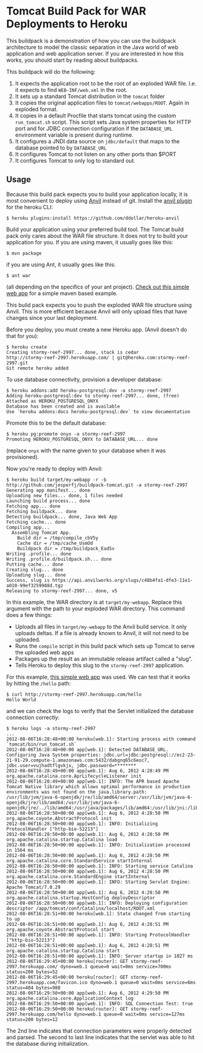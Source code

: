 # Tomcat Build Pack for WAR Deployments to Heroku

This buildpack is a demonstration of how you can use the buildpack architecture to model the classic separation in the Java world of web application and web application server. If you are interested in how this works, you should start by reading about buildpacks.

This buildpack will do the following:

1. It expects the application root to be the root of an exploded WAR file. I.e. it expects to find `WEB-INF/web.xml` in the root.
1. It sets up a standard Tomcat distribution in the `tomcat` folder
1. It copies the original application files to `tomcat/webapps/ROOT`. Again in exploded format.
1. It copies in a default Procfile that starts tomcat using the custom `run_tomcat.sh` script. This script sets Java system properties for HTTP port and for JDBC connection configuration if the `DATABASE_URL` environment variable is present during runtime.
1. It configures a JNDI data source on `jdbc/default` that maps to the database pointed to by `DATABASE_URL`
1. It configures Tomcat to not listen on any other ports than $PORT
1. It configures Tomcat to only log to standard out.

## Usage

Because this build pack expects you to build your application locally, it is most convenient to deploy using [Anvil](https://github.com/ddollar/anvil) instead of git. Install the [anvil plugin](https://github.com/ddollar/heroku-anvil) for the heroku CLI:

```
$ heroku plugins:install https://github.com/ddollar/heroku-anvil
```

Build your application using your preferred build tool. The Tomcat build pack only cares about the WAR file structure. It does not try to build your application for you. If you are using maven, it usually goes like this:

```
$ mvn package
```

if you are using Ant, it usually goes like this:

```
$ ant war
```

(all depending on the specifics of your ant project). [Check out this simple web app](https://github.com/jesperfj/webapp-with-jndi) for a simple maven based example.

This build pack expects you to push the exploded WAR file structure using Anvil. This is more efficient because Anvil will only upload files that have changes since your last deployment.

Before you deploy, you must create a new Heroku app. (Anvil doesn't do that for you):

```
$ heroku create
Creating stormy-reef-2997... done, stack is cedar
http://stormy-reef-2997.herokuapp.com/ | git@heroku.com:stormy-reef-2997.git
Git remote heroku added
```

To use database connectivity, provision a developer database:

```
$ heroku addons:add heroku-postgresql:dev -a stormy-reef-2997
Adding heroku-postgresql:dev to stormy-reef-2997... done, (free)
Attached as HEROKU_POSTGRESQL_ONYX
Database has been created and is available
Use `heroku addons:docs heroku-postgresql:dev` to view documentation
```

Promote this to be the default database:

```
$ heroku pg:promote onyx -a stormy-reef-2997
Promoting HEROKU_POSTGRESQL_ONYX to DATABASE_URL... done
```

(replace `onyx` with the name given to your database when it was provisioned).

Now you're ready to deploy with Anvil:

```
$ heroku build target/my-webapp -r -b http://github.com/jesperfj/buildpack-tomcat.git -a stormy-reef-2997
Generating app manifest... done
Uploading new files... done, 1 files needed
Launching build process... done 
Fetching app... done 
Fetching buildpack... done 
Detecting buildpack... done, Java Web App 
Fetching cache... done 
Compiling app... 
  Assembling Tomcat App.
    Build dir = /tmp/compile_cbV5y
    Cache dir = /tmp/cache_UsmOd
    Buildpack dir = /tmp/buildpack_EadSv
Writing .profile... done 
Writing .profile.d/buildpack.sh... done 
Putting cache... done 
Creating slug... done 
Uploading slug... done 
Success, slug is https://api.anvilworks.org/slugs/c48b4fa1-dfe3-11e1-a010-99ef3259988d.tgz 
Releasing to stormy-reef-2997... done, v5
```

In this example, the WAR directory is at `target/my-webapp`. Replace this argument with the path to your exploded WAR directory. This command does a few things:

* Uploads all files in `target/my-webapp` to the Anvil build service. It only uploads deltas. If a file is already known to Anvil, it will not need to be uploaded.
* Runs the `compile` script in this build pack which sets up Tomcat to serve the uploaded web apps
* Packages up the result as an immutable release artifact called a "slug".
* Tells Heroku to deploy this slug to the `stormy-reef-2997` application.

For this example, [this simple web app](https://github.com/jesperfj/webapp-with-jndi) was used. We can test that it works by hitting the `/hello` path:

```
$ curl http://stormy-reef-2997.herokuapp.com/hello
Hello World
```

and we can check the logs to verify that the Servlet initialized the database connection correctly:

```
$ heroku logs -a stormy-reef-2997
...
2012-08-06T16:28:48+00:00 heroku[web.1]: Starting process with command `tomcat/bin/run_tomcat.sh`
2012-08-06T16:28:48+00:00 app[web.1]: Detected DATABASE_URL. Configuring Java System properties: jdbc.url=jdbc:postgresql://ec2-23-21-91-29.compute-1.amazonaws.com:5432/dabgnq65c6eoc7, jdbc.user=vujhadtflgvkjx, jdbc.password=********
2012-08-06T16:28:49+00:00 app[web.1]: Aug 6, 2012 4:28:49 PM org.apache.catalina.core.AprLifecycleListener init
2012-08-06T16:28:49+00:00 app[web.1]: INFO: The APR based Apache Tomcat Native library which allows optimal performance in production environments was not found on the java.library.path: /usr/lib/jvm/java-6-openjdk/jre/lib/amd64/server:/usr/lib/jvm/java-6-openjdk/jre/lib/amd64:/usr/lib/jvm/java-6-openjdk/jre/../lib/amd64:/usr/java/packages/lib/amd64:/usr/lib/jni:/lib:/usr/lib
2012-08-06T16:28:50+00:00 app[web.1]: Aug 6, 2012 4:28:50 PM org.apache.coyote.AbstractProtocol init
2012-08-06T16:28:50+00:00 app[web.1]: INFO: Initializing ProtocolHandler ["http-bio-52213"]
2012-08-06T16:28:50+00:00 app[web.1]: Aug 6, 2012 4:28:50 PM org.apache.catalina.startup.Catalina load
2012-08-06T16:28:50+00:00 app[web.1]: INFO: Initialization processed in 1564 ms
2012-08-06T16:28:50+00:00 app[web.1]: Aug 6, 2012 4:28:50 PM org.apache.catalina.core.StandardService startInternal
2012-08-06T16:28:50+00:00 app[web.1]: INFO: Starting service Catalina
2012-08-06T16:28:50+00:00 app[web.1]: Aug 6, 2012 4:28:50 PM org.apache.catalina.core.StandardEngine startInternal
2012-08-06T16:28:50+00:00 app[web.1]: INFO: Starting Servlet Engine: Apache Tomcat/7.0.29
2012-08-06T16:28:50+00:00 app[web.1]: Aug 6, 2012 4:28:50 PM org.apache.catalina.startup.HostConfig deployDescriptor
2012-08-06T16:28:50+00:00 app[web.1]: INFO: Deploying configuration descriptor /app/tomcat/conf/Catalina/localhost/ROOT.xml
2012-08-06T16:28:51+00:00 heroku[web.1]: State changed from starting to up
2012-08-06T16:28:51+00:00 app[web.1]: Aug 6, 2012 4:28:51 PM org.apache.coyote.AbstractProtocol start
2012-08-06T16:28:51+00:00 app[web.1]: INFO: Starting ProtocolHandler ["http-bio-52213"]
2012-08-06T16:28:51+00:00 app[web.1]: Aug 6, 2012 4:28:51 PM org.apache.catalina.startup.Catalina start
2012-08-06T16:28:51+00:00 app[web.1]: INFO: Server startup in 1027 ms
2012-08-06T16:29:45+00:00 heroku[router]: GET stormy-reef-2997.herokuapp.com/ dyno=web.1 queue=0 wait=0ms service=700ms status=200 bytes=52
2012-08-06T16:29:45+00:00 heroku[router]: GET stormy-reef-2997.herokuapp.com/favicon.ico dyno=web.1 queue=0 wait=0ms service=6ms status=404 bytes=988
2012-08-06T16:29:50+00:00 app[web.1]: Aug 6, 2012 4:29:50 PM org.apache.catalina.core.ApplicationContext log
2012-08-06T16:29:50+00:00 app[web.1]: INFO: SQL Connection Test: true
2012-08-06T16:29:50+00:00 heroku[router]: GET stormy-reef-2997.herokuapp.com/hello dyno=web.1 queue=0 wait=0ms service=127ms status=200 bytes=12
```

The 2nd line indicates that connection parameters were properly detected and parsed. The second to last line indicates that the servlet was able to hit the database during initialization.

